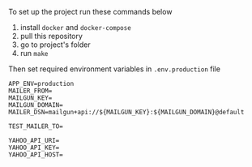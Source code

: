 To set up the project run these commands below
1. install ```docker``` and ```docker-compose```
2. pull this repository
3. go to project's folder
4. run ```make```

Then set required environment variables in ```.env.production``` file

```
APP_ENV=production
MAILER_FROM=
MAILGUN_KEY=
MAILGUN_DOMAIN=
MAILER_DSN=mailgun+api://${MAILGUN_KEY}:${MAILGUN_DOMAIN}@default

TEST_MAILER_TO=

YAHOO_API_URI=
YAHOO_API_KEY=
YAHOO_API_HOST=
```